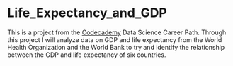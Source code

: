 # Life_Expectancy_and_GDP

This is a project from the [Codecademy](https://www.codecademy.com/learn) Data Science Career Path.
Through this project I will analyze data on GDP and life expectancy from the World Health Organization and the World Bank to try and identify the relationship between the GDP and life expectancy of six countries.
